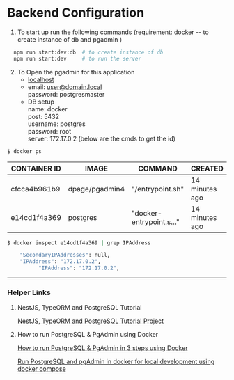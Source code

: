 # Backend Configuration

1. To start up run the following commands (requirement: docker -- to create instance of db and pgadmin )

```sh
  npm run start:dev:db  # to create instance of db
  npm run start:dev     # to run the server
```

2. To Open the pgadmin for this application
   - [localhost](http://localhost:82/browser/)
   - email: user@domain.local \
     password: postgresmaster
   - DB setup \
     name: docker \
     post: 5432 \
     username: postgres \
     password: root \
     server: 172.17.0.2 (below are the cmds to get the id)
  ```cmd
  $ docker ps
  ```
| CONTAINER ID                                                                 | IMAGE          | COMMAND                | CREATED        | STATUS        | PORTS                       | NAMES         |
|------------------------------------------------------------------------------|----------------|------------------------|----------------|---------------|-----------------------------|---------------|
| cfcca4b961b9                                                                 | dpage/pgadmin4 | "/entrypoint.sh"       | 14 minutes ago | Up 14 minutes | 443/tcp, 0.0.0.0:82->80/tcp | contact_admin |
| e14cd1f4a369                                                                 | postgres       | "docker-entrypoint.s…" | 14 minutes ago | Up 14 minutes | 0.0.0.0:5432->5432/tcp      | contact_app   |


```cmd
$ docker inspect e14cd1f4a369 | grep IPAddress

    "SecondaryIPAddresses": null,
    "IPAddress": "172.17.0.2",
          "IPAddress": "172.17.0.2",
```

---
### Helper Links

1. NestJS, TypeORM and PostgreSQL Tutorial

   [NestJS, TypeORM and PostgreSQL Tutorial Project](https://medium.com/@gausmann.simon/nestjs-typeorm-and-postgresql-full-example-development-and-project-setup-working-with-database-c1a2b1b11b8f)

2. How to run PostgreSQL & PgAdmin using Docker

   [How to run PostgreSQL & PgAdmin in 3 steps using Docker](https://migueldoctor.medium.com/how-to-run-postgresql-pgadmin-in-3-steps-using-docker-d6fe06e47ca1)

   [Run PostgreSQL and pgAdmin in docker for local development using docker compose](https://belowthemalt.com/2021/06/09/run-postgresql-and-pgadmin-in-docker-for-local-development-using-docker-compose/)

